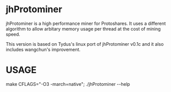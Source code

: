 jhProtominer
============

jhProtominer is a high performance miner for Protoshares. It uses a different algorithm to allow arbitary memory usage per thread at the cost of mining speed.

This version is based on Tydus's linux port of jhProtominer v0.1c and it also includes wangchun's improvement.

USAGE
=====

make CFLAGS="-O3 -march=native";
./jhProtominer --help

